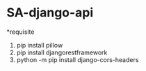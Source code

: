 # SA-django-api
*requisite
1. pip install pillow
2. pip install djangorestframework
3. python -m pip install django-cors-headers
